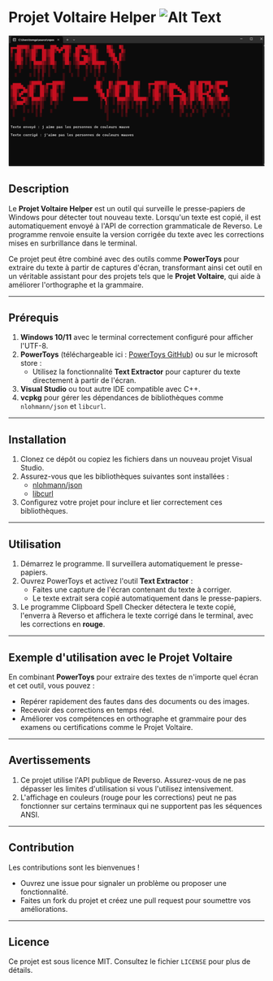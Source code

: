 # Projet Voltaire Helper ![Alt Text](ressources/ProjetVoltaireHelper.ico)
![Alt Text](ressources/exemple.png)
## Description
Le **Projet Voltaire Helper** est un outil qui surveille le presse-papiers de Windows pour détecter tout nouveau texte. Lorsqu'un texte est copié, il est automatiquement envoyé à l'API de correction grammaticale de Reverso. Le programme renvoie ensuite la version corrigée du texte avec les corrections mises en surbrillance dans le terminal.

Ce projet peut être combiné avec des outils comme **PowerToys** pour extraire du texte à partir de captures d'écran, transformant ainsi cet outil en un véritable assistant pour des projets tels que le **Projet Voltaire**, qui aide à améliorer l'orthographe et la grammaire.

---

## Prérequis

1. **Windows 10/11** avec le terminal correctement configuré pour afficher l'UTF-8.
2. **PowerToys** (téléchargeable ici : [PowerToys GitHub](https://github.com/microsoft/PowerToys)) ou sur le microsoft store :
   - Utilisez la fonctionnalité **Text Extractor** pour capturer du texte directement à partir de l'écran.
3. **Visual Studio** ou tout autre IDE compatible avec C++.
4. **vcpkg** pour gérer les dépendances de bibliothèques comme `nlohmann/json` et `libcurl`.

---

## Installation

1. Clonez ce dépôt ou copiez les fichiers dans un nouveau projet Visual Studio.
2. Assurez-vous que les bibliothèques suivantes sont installées :
   - [nlohmann/json](https://github.com/nlohmann/json)
   - [libcurl](https://curl.se/libcurl/)
3. Configurez votre projet pour inclure et lier correctement ces bibliothèques.

---

## Utilisation

1. Démarrez le programme. Il surveillera automatiquement le presse-papiers.
2. Ouvrez PowerToys et activez l'outil **Text Extractor** :
   - Faites une capture de l'écran contenant du texte à corriger.
   - Le texte extrait sera copié automatiquement dans le presse-papiers.
3. Le programme Clipboard Spell Checker détectera le texte copié, l'enverra à Reverso et affichera le texte corrigé dans le terminal, avec les corrections en **rouge**.

---

## Exemple d'utilisation avec le Projet Voltaire

En combinant **PowerToys** pour extraire des textes de n'importe quel écran et cet outil, vous pouvez :
- Repérer rapidement des fautes dans des documents ou des images.
- Recevoir des corrections en temps réel.
- Améliorer vos compétences en orthographe et grammaire pour des examens ou certifications comme le Projet Voltaire.

---

## Avertissements

1. Ce projet utilise l'API publique de Reverso. Assurez-vous de ne pas dépasser les limites d'utilisation si vous l'utilisez intensivement.
2. L'affichage en couleurs (rouge pour les corrections) peut ne pas fonctionner sur certains terminaux qui ne supportent pas les séquences ANSI.

---

## Contribution

Les contributions sont les bienvenues !
- Ouvrez une issue pour signaler un problème ou proposer une fonctionnalité.
- Faites un fork du projet et créez une pull request pour soumettre vos améliorations.

---

## Licence
Ce projet est sous licence MIT. Consultez le fichier `LICENSE` pour plus de détails.


